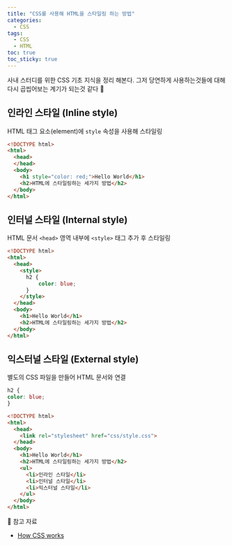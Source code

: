 ```yaml
---
title: "CSS를 사용해 HTML을 스타일링 하는 방법"
categories:
  - CSS
tags:
  - CSS
  - HTML
toc: true
toc_sticky: true
---
```


사내 스터디를 위한 CSS 기초 지식을 정리 해본다. 그저 당연하게 사용하는것들에 대해 다시 곱씹어보는 계기가 되는것 같다 👏

## 인라인 스타일 (Inline style)

HTML 태그 요소(element)에 `style` 속성을 사용해 스타일링

```html
<!DOCTYPE html>
<html>
  <head>
  </head>
  <body>
    <h1 style="color: red;">Hello World</h1>
    <h2>HTML에 스타일링하는 세가지 방법</h2>
  </body>
</html>
```

## 인터널 스타일 (Internal style)
HTML 문서 `<head>` 영역 내부에 `<style>` 태그 추가 후 스타일링

```html
<!DOCTYPE html>
<html>
  <head>
    <style>
      h2 {
    	  color: blue;
      }
    </style>
  </head>
  <body>
    <h1>Hello World</h1>
    <h2>HTML에 스타일링하는 세가지 방법</h2>
  </body>
</html>
```

## 익스터널 스타일 (External style)
별도의 CSS 파일을 만들어 HTML 문서와 연결
```css
h2 {
color: blue;
}
```

```html
<!DOCTYPE html>
<html>
  <head>
    <link rel="stylesheet" href="css/style.css">
  </head>
  <body>
    <h1>Hello World</h1>
    <h2>HTML에 스타일링하는 세가지 방법</h2>
    <ul>
      <li>인라인 스타일</li>
      <li>인터널 스타일</li>
      <li>익스터널 스타일</li>
    </ul>
  </body>
</html>
```

📖 참고 자료

* [How CSS works](https://developer.mozilla.org/en-US/docs/Learn/CSS/First_steps/How_CSS_works#CSS를_HTML에_적용하는_방법)
